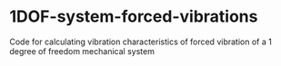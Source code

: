 # 1DOF-system-forced-vibrations
Code for calculating vibration characteristics of forced vibration of a 1 degree of freedom mechanical system
